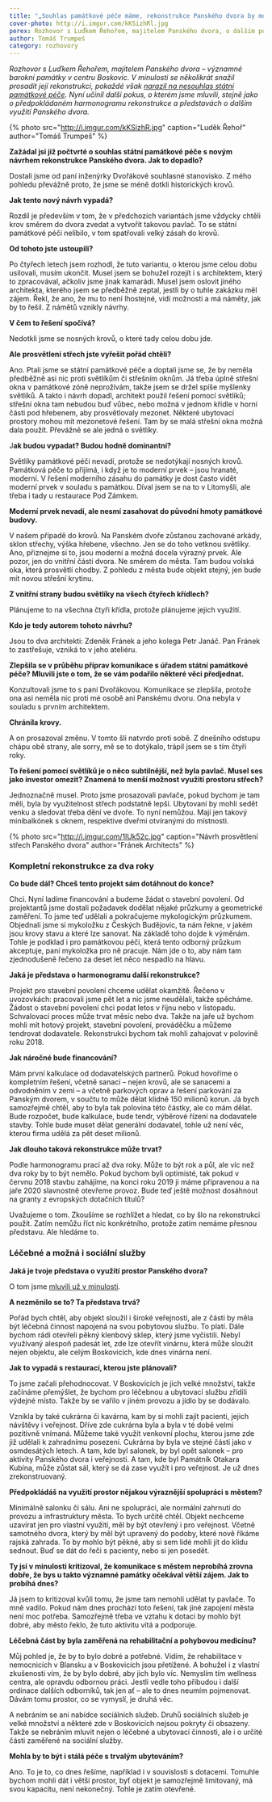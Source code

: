 ```yaml
---
title: "„Souhlas památkové péče máme, rekonstrukce Panského dvora by mohla začít příští rok v červnu.“"
cover-photo: http://i.imgur.com/kKSizhRl.jpg
perex: Rozhovor s Luďkem Řehořem, majitelem Panského dvora, o dalším pokusu prosadit rekonstrukci barokní památky.
author: Tomáš Trumpeš
category: rozhovory
---
```


*Rozhovor s Luďkem Řehořem, majitelem Panského dvora – významné barokní památky v centru Boskovic. V minulosti se několikrát snažil prosadit její rekonstrukci, pokaždé však [narazil na nesouhlas státní památkové péče](http://www.ohlasy.info/clanky/2016/11/pansky-dvur.html). Nyní učinil další pokus, o kterém jsme mluvili, stejně jako o předpokládaném harmonogramu rekonstrukce a představách o dalším využití Panského dvora.*

{% photo src="http://i.imgur.com/kKSizhR.jpg" caption="Luděk Řehoř" author="Tomáš Trumpeš" %}

**Zažádal jsi již počtvrté o souhlas státní památkové péče s novým návrhem rekonstrukce Panského dvora. Jak to dopadlo?**

Dostali jsme od paní inženýrky Dvořákové souhlasné stanovisko. Z mého pohledu převážně proto, že jsme se méně dotkli historických krovů.

**Jak tento nový návrh vypadá?**

Rozdíl je především v tom, že v předchozích variantách jsme vždycky chtěli krov směrem do dvora zvedat a vytvořit takovou pavlač. To se státní památkové péči nelíbilo, v tom spatřovali velký zásah do krovů.

**Od tohoto jste ustoupili?**

Po čtyřech letech jsem rozhodl, že tuto variantu, o kterou jsme celou dobu usilovali, musím ukončit. Musel jsem se bohužel rozejít i s architektem, který to zpracovával, ačkoliv jsme jinak kamarádi. Musel jsem oslovit jiného architekta, kterého jsem se předběžně zeptal, jestli by o tuhle zakázku měl zájem. Řekl, že ano, že mu to není lhostejné, vidí možnosti a má náměty, jak by to řešil. Z námětů vznikly návrhy.

**V čem to řešení spočívá?**

Nedotkli jsme se nosných krovů, o které tady celou dobu jde.

**Ale prosvětlení střech jste vyřešit pořád chtěli?**

Ano. Ptali jsme se státní památkové péče a doptali jsme se, že by neměla předběžně asi nic proti světlíkům či střešním oknům. Já třeba úplně střešní okna v památkové zóně neprožívám, takže jsem se držel spíše myšlenky světlíků. A takto i návrh dopadl, architekt použil řešení pomocí světlíků; střešní okna tam nebudou buď vůbec, nebo možná v jednom křídle v horní části pod hřebenem, aby prosvětlovaly mezonet. Některé ubytovací prostory mohou mít mezonetové řešení. Tam by se malá střešní okna možná dala použít. Převážně se ale jedná o světlíky.

J**ak budou vypadat? Budou hodně dominantní?**

Světlíky památkové péči nevadí, protože se nedotýkají nosných krovů. Památková péče to přijímá, i když je to moderní prvek – jsou hranaté, moderní. V řešení moderního zásahu do památky je dost často vidět moderní prvek v souladu s památkou. Díval jsem se na to v Litomyšli, ale třeba i tady u restaurace Pod Zámkem.

**Moderní prvek nevadí, ale nesmí zasahovat do původní hmoty památkové budovy.**

V našem případě do krovů. Na Panském dvoře zůstanou zachované arkády, sklon střechy, výška hřebene, všechno. Jen se do toho vetknou světlíky. Ano, přiznejme si to, jsou moderní a možná docela výrazný prvek. Ale pozor, jen do vnitřní části dvora. Ne směrem do města. Tam budou volská oka, která prosvětlí chodby. Z pohledu z města bude objekt stejný, jen bude mít novou střešní krytinu.

**Z vnitřní strany budou světlíky na všech čtyřech křídlech?**

Plánujeme to na všechna čtyři křídla, protože plánujeme jejich využití.

**Kdo je tedy autorem tohoto návrhu?**

Jsou to dva architekti: Zdeněk Fránek a jeho kolega Petr Janáč. Pan Fránek to zastřešuje, vzniká to v jeho ateliéru.

**Zlepšila se v průběhu příprav komunikace s úřadem státní památkové péče? Mluvili jste o tom, že se vám podařilo některé věci předjednat.**

Konzultovali jsme to s paní Dvořákovou. Komunikace se zlepšila, protože ona asi neměla nic proti mé osobě ani Panskému dvoru. Ona nebyla v souladu s prvním architektem.

**Chránila krovy.**

A on prosazoval změnu. V tomto šli natvrdo proti sobě. Z dnešního odstupu chápu obě strany, ale sorry, mě se to dotýkalo, trápil jsem se s tím čtyři roky.

**To řešení pomocí světlíků je o něco subtilnější, než byla pavlač. Musel ses jako investor omezit? Znamená to menší možnost využití prostoru střech?**

Jednoznačně musel. Proto jsme prosazovali pavlače, pokud bychom je tam měli, byla by využitelnost střech podstatně lepší. Ubytovaní by mohli sedět venku a sledovat třeba dění ve dvoře. To nyní nemůžou. Mají jen takový minibalkónek s oknem, respektive dveřmi otvíranými do místnosti.

{% photo src="http://i.imgur.com/1lUk52c.jpg" caption="Návrh prosvětlení střech Panského dvora" author="Fránek Architects" %}

### Kompletní rekonstrukce za dva roky

**Co bude dál? Chceš tento projekt sám dotáhnout do konce?**

Chci. Nyní ladíme financování a budeme žádat o stavební povolení. Od projektantů jsme dostali požadavek dodělat nějaké průzkumy a geometrické zaměření. To jsme teď udělali a pokračujeme mykologickým průzkumem. Objednali jsme si mykoložku z Českých Budějovic, ta nám řekne, v jakém jsou krovy stavu a které lze sanovat. Na základě toho dojde k výměnám. Tohle je podklad i pro památkovou péči, která tento odborný průzkum akceptuje, paní mykoložka pro ně pracuje. Nám jde o to, aby nám tam zjednodušeně řečeno za deset let něco nespadlo na hlavu.

**Jaká je představa o harmonogramu další rekonstrukce?**

Projekt pro stavební povolení chceme udělat okamžitě. Řečeno v uvozovkách: pracovali jsme pět let a nic jsme neudělali, takže spěcháme. Žádost o stavební povolení chci podat letos v říjnu nebo v listopadu. Schvalovací proces může trvat měsíc nebo dva. Takže na jaře už bychom mohli mít hotový projekt, stavební povolení, prováděčku a můžeme tendrovat dodavatele. Rekonstrukci bychom tak mohli zahajovat v polovině roku 2018.

**Jak náročné bude financování?**

Mám první kalkulace od dodavatelských partnerů. Pokud hovoříme o kompletním řešení, včetně sanací – nejen krovů, ale se sanacemi a odvodněním v zemi – a včetně parkových oprav a řešení parkování za Panským dvorem, v součtu to může dělat klidně 150 milionů korun. Já bych samozřejmě chtěl, aby to byla tak polovina této částky, ale co mám dělat. Bude rozpočet, bude kalkulace, bude tendr, výběrové řízení na dodavatele stavby. Tohle bude muset dělat generální dodavatel, tohle už není věc, kterou firma udělá za pět deset milionů. 

**Jak dlouho taková rekonstrukce může trvat?**

Podle harmonogramu prací až dva roky. Může to být rok a půl, ale víc než dva roky by to být nemělo. Pokud bychom byli optimisté, tak pokud v červnu 2018 stavbu zahájíme, na konci roku 2019 ji máme připravenou a na jaře 2020 slavnostně otevřeme provoz.
Bude teď ještě možnost dosáhnout na granty z evropských dotačních titulů?

Uvažujeme o tom. Zkoušíme se rozhlížet a hledat, co by šlo na rekonstrukci použít. Zatím nemůžu říct nic konkrétního, protože zatím nemáme přesnou představu. Ale hledáme to.

### Léčebné a možná i sociální služby

**Jaká je tvoje představa o využití prostor Panského dvora?**

O tom jsme [mluvili už v minulosti](http://www.ohlasy.info/clanky/2015/03/rekonstrukce-panskeho-dvora.html).

**A nezměnilo se to? Ta představa trvá?**

Pořád bych chtěl, aby objekt sloužil i široké veřejnosti, ale z části by měla být léčebná činnost napojená na svou pobytovou službu. To platí. Dále bychom rádi otevřeli pěkný klenbový sklep, který jsme vyčistili. Nebyl využívaný alespoň padesát let, zde lze otevřít vinárnu, která může sloužit nejen objektu, ale celým Boskovicích, kde dnes vinárna není.

**Jak to vypadá s restaurací, kterou jste plánovali?**

To jsme začali přehodnocovat. V Boskovicích je jich velké množství, takže začínáme přemýšlet, že bychom pro léčebnou a ubytovací službu zřídili výdejné místo. Takže by se vařilo v jiném provozu a jídlo by se dodávalo.

Vznikla by také cukrárna či kavárna, kam by si mohli zajít pacienti, jejich návštěvy i veřejnost. Dříve zde cukrárna byla a byla v té době velmi pozitivně vnímaná. Můžeme také využít venkovní plochu, kterou jsme zde již udělali k zahradnímu posezení. Cukrárna by byla ve stejné části jako v osmdesátých letech. A tam, kde byl salonek, by byl opět salonek – pro aktivity Panského dvora i veřejnosti. A tam, kde byl Památník Otakara Kubína, může zůstat sál, který se dá zase využít i pro veřejnost. Je už dnes zrekonstruovaný.

**Předpokládáš na využití prostor nějakou výraznější spolupráci s městem?**

Minimálně salonku či sálu. Ani ne spolupráci, ale normální zahrnutí do provozu a infrastruktury města. To bych určitě chtěl. Objekt nechceme uzavírat jen pro vlastní využití, měl by být otevřený i pro veřejnost. Včetně samotného dvora, který by měl být upravený do podoby, které nově říkáme rajská zahrada. To by mohlo být pěkné, aby si sem lidé mohli jít do klidu sednout. Buď se dát do řeči s pacienty, nebo si jen posedět.

**Ty jsi v minulosti kritizoval, že komunikace s městem neprobíhá zrovna dobře, že bys u takto významné památky očekával větší zájem. Jak to probíhá dnes?**

Já jsem to kritizoval kvůli tomu, že jsme tam nemohli udělat ty pavlače. To mně vadilo. Pokud nám dnes prochází toto řešení, tak jiné zapojení města není moc potřeba. Samozřejmě třeba ve vztahu k dotaci by mohlo být dobré, aby město řeklo, že tuto aktivitu vítá a podporuje.

**Léčebná část by byla zaměřená na rehabilitační a pohybovou medicínu?**

Můj pohled je, že by to bylo dobré a potřebné. Vidím, že rehabilitace v nemocnicích v Blansku a v Boskovicích jsou přetížené. A bohužel i z vlastní zkušenosti vím, že by bylo dobré, aby jich bylo víc. Nemyslím tím wellness centra, ale opravdu odbornou práci. Jestli vedle toho přibudou i další ordinace dalších odborníků, tak jen ať – ale to dnes neumím pojmenovat. Dávám tomu prostor, co se vymyslí, je druhá věc.

A nebráním se ani nabídce sociálních služeb. Druhů sociálních služeb je velké množství a některé zde v Boskovicích nejsou pokryty či obsazeny. Takže se nebráním mluvit nejen o léčebné a ubytovací činnosti, ale i o určité části zaměřené na sociální služby.

**Mohla by to být i stálá péče s trvalým ubytováním?**

Ano. To je to, co dnes řešíme, například i v souvislosti s dotacemi. Tomuhle bychom mohli dát i větší prostor, byť objekt je samozřejmě limitovaný, má svou kapacitu, není nekonečný. Tohle je zatím otevřené.
